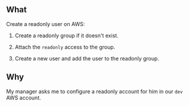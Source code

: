 ## What 

Create a readonly user on AWS:

1. Create a readonly group if it doesn't exist.

2. Attach the `readonly` access to the group.

3. Create a new user and add the user to the readonly group.

## Why

My manager asks me to configure a readonly account for him in our `dev` AWS account. 



